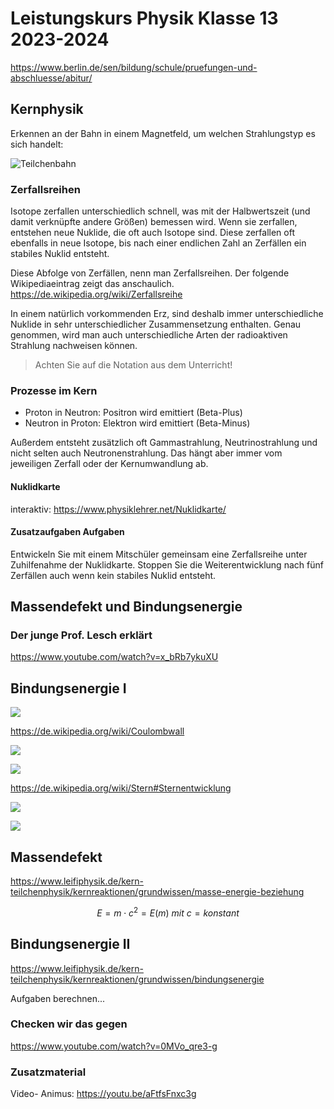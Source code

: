 Leistungskurs Physik Klasse 13 2023-2024
========================================

https://www.berlin.de/sen/bildung/schule/pruefungen-und-abschluesse/abitur/

## Kernphysik

Erkennen an der Bahn in einem Magnetfeld, um welchen Strahlungstyp es sich handelt:

![Teilchenbahn](https://upload.wikimedia.org/wikipedia/commons/b/bc/Deflection_of_nuclear_radiation_in_a_magnetic_field_de.png)

### Zerfallsreihen

Isotope zerfallen unterschiedlich schnell, was mit der Halbwertszeit (und damit verknüpfte andere Größen) bemessen wird. Wenn sie zerfallen, entstehen neue Nuklide, die oft auch Isotope sind. Diese zerfallen oft ebenfalls in neue Isotope, bis nach einer endlichen Zahl an Zerfällen ein stabiles Nuklid entsteht.

Diese Abfolge von Zerfällen, nenn man Zerfallsreihen. Der folgende Wikipediaeintrag zeigt das anschaulich. https://de.wikipedia.org/wiki/Zerfallsreihe

In einem natürlich vorkommenden Erz, sind deshalb immer unterschiedliche Nuklide in sehr unterschiedlicher Zusammensetzung enthalten. Genau genommen, wird man auch unterschiedliche Arten der radioaktiven Strahlung nachweisen können.

> Achten Sie auf die Notation aus dem Unterricht!

### Prozesse im Kern

- Proton in Neutron: Positron wird emittiert (Beta-Plus)
- Neutron in Proton: Elektron wird emittiert (Beta-Minus)

Außerdem entsteht zusätzlich oft Gammastrahlung, Neutrinostrahlung und nicht selten auch Neutronenstrahlung. Das hängt aber immer vom jeweiligen Zerfall oder der Kernumwandlung ab.

#### Nuklidkarte

interaktiv: https://www.physiklehrer.net/Nuklidkarte/

#### Zusatzaufgaben Aufgaben

Entwickeln Sie mit einem Mitschüler gemeinsam eine Zerfallsreihe unter Zuhilfenahme der Nuklidkarte. Stoppen Sie die Weiterentwicklung nach fünf Zerfällen auch wenn kein stabiles Nuklid entsteht.

## Massendefekt und Bindungsenergie

### Der junge Prof. Lesch erklärt

https://www.youtube.com/watch?v=x_bRb7ykuXU

## Bindungsenergie I

![](https://www.volkssternwarte-bonn.de/wordpress/wp-content/uploads/2020/12/PotentielleEnergieKernAnnaeherung-600x502.jpg)

https://de.wikipedia.org/wiki/Coulombwall

![](https://dimensionale-physik.de/wp-content/uploads/2022/06/Grafik-Bindung.png)

![](https://upload.wikimedia.org/wikipedia/commons/thumb/1/1a/Atomkernbindungsenergie_RK01.png/1600px-Atomkernbindungsenergie_RK01.png)

https://de.wikipedia.org/wiki/Stern#Sternentwicklung

![](https://upload.wikimedia.org/wikipedia/commons/thumb/3/3c/Kernfusionen0_de.png/800px-Kernfusionen0_de.png)

![](https://i.imgur.com/3XofHQb.png)


## Massendefekt

https://www.leifiphysik.de/kern-teilchenphysik/kernreaktionen/grundwissen/masse-energie-beziehung

$$ E = m \cdot c^2 = E(m) ~mit~ c = konstant$$

## Bindungsenergie II

https://www.leifiphysik.de/kern-teilchenphysik/kernreaktionen/grundwissen/bindungsenergie

Aufgaben berechnen...

### Checken wir das gegen

https://www.youtube.com/watch?v=0MVo_qre3-g


### Zusatzmaterial 

Video- Animus: https://youtu.be/aFtfsFnxc3g

